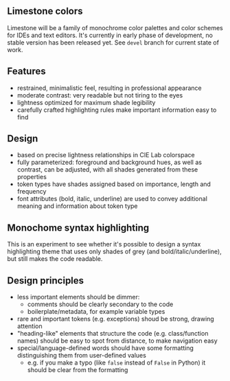 Limestone colors
----------------

Limestone will be a family of monochrome color palettes and color schemes for
IDEs and text editors. It's currently in early phase of development, no stable
version has been released yet. See `devel` branch for current state of work.

Features
--------

- restrained, minimalistic feel, resulting in professional appearance
- moderate contrast: very readable but not tiring to the eyes
- lightness optimized for maximum shade legibility
- carefully crafted highlighting rules make important information easy to find

Design
------

- based on precise lightness relationships in CIE Lab colorspace
- fully parameterized: foreground and background hues, as well as contrast, can
  be adjusted, with all shades generated from these properties
- token types have shades assigned based on importance, length and frequency
- font attributes (bold, italic, underline) are used to convey additional
  meaning and information about token type

Monochome syntax highlighting
-----------------------------

This is an experiment to see whether it's possible to design a syntax
highlighting theme that uses only shades of grey (and bold/italic/underline),
but still makes the code readable.

Design principles
-----------------

- less important elements should be dimmer:
    - comments should be clearly secondary to the code
    - boilerplate/metadata, for example variable types
- rare and important tokens (e.g. exceptions) shoud be strong, drawing
  attention
- "heading-like" elements that structure the code (e.g. class/function names)
  should be easy to spot from distance, to make navigation easy
- special/language-defined words should have some formatting distinguishing
  them from user-defined values
    - e.g. if you make a typo (like `false` instead of `False` in Python) it
      should be clear from the formatting
